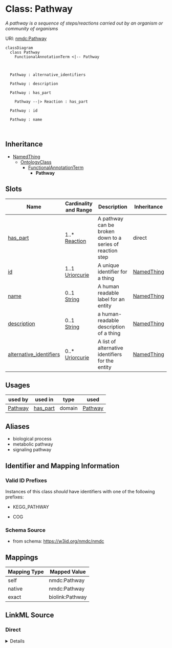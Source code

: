 # Class: Pathway


_A pathway is a sequence of steps/reactions carried out by an organism or community of organisms_





URI: [nmdc:Pathway](https://w3id.org/nmdc/Pathway)















```mermaid
classDiagram
  class Pathway
    FunctionalAnnotationTerm <|-- Pathway
    
    
    
  Pathway : alternative_identifiers
    
  Pathway : description
    
  Pathway : has_part
    
    Pathway --|> Reaction : has_part
    
  Pathway : id
    
  Pathway : name
    
  

```






## Inheritance
* [NamedThing](NamedThing.md)
    * [OntologyClass](OntologyClass.md)
        * [FunctionalAnnotationTerm](FunctionalAnnotationTerm.md)
            * **Pathway**



## Slots

| Name | Cardinality and Range | Description | Inheritance |
| ---  | --- | --- | --- |
| [has_part](has_part.md) | 1..* <br/> [Reaction](Reaction.md) | A pathway can be broken down to a series of reaction step | direct |
| [id](id.md) | 1..1 <br/> [Uriorcurie](Uriorcurie.md) | A unique identifier for a thing | [NamedThing](NamedThing.md) |
| [name](name.md) | 0..1 <br/> [String](String.md) | A human readable label for an entity | [NamedThing](NamedThing.md) |
| [description](description.md) | 0..1 <br/> [String](String.md) | a human-readable description of a thing | [NamedThing](NamedThing.md) |
| [alternative_identifiers](alternative_identifiers.md) | 0..* <br/> [Uriorcurie](Uriorcurie.md) | A list of alternative identifiers for the entity | [NamedThing](NamedThing.md) |





## Usages

| used by | used in | type | used |
| ---  | --- | --- | --- |
| [Pathway](Pathway.md) | [has_part](has_part.md) | domain | [Pathway](Pathway.md) |




## Aliases


* biological process
* metabolic pathway
* signaling pathway



## Identifier and Mapping Information


### Valid ID Prefixes

Instances of this class *should* have identifiers with one of the following prefixes:

* KEGG_PATHWAY

* COG








### Schema Source


* from schema: https://w3id.org/nmdc/nmdc





## Mappings

| Mapping Type | Mapped Value |
| ---  | ---  |
| self | nmdc:Pathway |
| native | nmdc:Pathway |
| exact | biolink:Pathway |





## LinkML Source

<!-- TODO: investigate https://stackoverflow.com/questions/37606292/how-to-create-tabbed-code-blocks-in-mkdocs-or-sphinx -->

### Direct

<details>
```yaml
name: Pathway
id_prefixes:
- KEGG_PATHWAY
- COG
description: A pathway is a sequence of steps/reactions carried out by an organism
  or community of organisms
from_schema: https://w3id.org/nmdc/nmdc
aliases:
- biological process
- metabolic pathway
- signaling pathway
exact_mappings:
- biolink:Pathway
is_a: FunctionalAnnotationTerm
slots:
- has_part
slot_usage:
  has_part:
    name: has_part
    description: A pathway can be broken down to a series of reaction step
    domain_of:
    - Pathway
    range: Reaction
    required: true

```
</details>

### Induced

<details>
```yaml
name: Pathway
id_prefixes:
- KEGG_PATHWAY
- COG
description: A pathway is a sequence of steps/reactions carried out by an organism
  or community of organisms
from_schema: https://w3id.org/nmdc/nmdc
aliases:
- biological process
- metabolic pathway
- signaling pathway
exact_mappings:
- biolink:Pathway
is_a: FunctionalAnnotationTerm
slot_usage:
  has_part:
    name: has_part
    description: A pathway can be broken down to a series of reaction step
    domain_of:
    - Pathway
    range: Reaction
    required: true
attributes:
  has_part:
    name: has_part
    description: A pathway can be broken down to a series of reaction step
    from_schema: https://w3id.org/nmdc/nmdc
    rank: 1000
    domain: Pathway
    multivalued: true
    alias: has_part
    owner: Pathway
    domain_of:
    - Pathway
    range: Reaction
    required: true
  id:
    name: id
    description: A unique identifier for a thing. Must be either a CURIE shorthand
      for a URI or a complete URI
    from_schema: https://w3id.org/nmdc/nmdc
    rank: 1000
    identifier: true
    alias: id
    owner: Pathway
    domain_of:
    - Biosample
    - Study
    - NamedThing
    - Activity
    range: uriorcurie
    required: true
    pattern: ^[a-zA-Z0-9][a-zA-Z0-9_\.]+:[a-zA-Z0-9_][a-zA-Z0-9_\-\/\.,]*$
  name:
    name: name
    description: A human readable label for an entity
    from_schema: https://w3id.org/nmdc/nmdc
    rank: 1000
    alias: name
    owner: Pathway
    domain_of:
    - Protocol
    - NamedThing
    - PersonValue
    - Activity
    range: string
  description:
    name: description
    description: a human-readable description of a thing
    from_schema: https://w3id.org/nmdc/nmdc
    rank: 1000
    slot_uri: dcterms:description
    alias: description
    owner: Pathway
    domain_of:
    - Study
    - NamedThing
    - ImageValue
    range: string
  alternative_identifiers:
    name: alternative_identifiers
    description: A list of alternative identifiers for the entity.
    from_schema: https://w3id.org/nmdc/nmdc
    rank: 1000
    multivalued: true
    alias: alternative_identifiers
    owner: Pathway
    domain_of:
    - Biosample
    - Study
    - NamedThing
    - MetaboliteQuantification
    range: uriorcurie
    pattern: ^[a-zA-Z0-9][a-zA-Z0-9_\.]+:[a-zA-Z0-9_][a-zA-Z0-9_\-\/\.,]*$

```
</details>